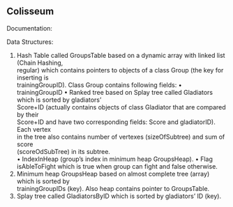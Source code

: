 ## Colisseum
Documentation:

Data	Structures:
1) Hash	Table	called	GroupsTable based	on a	dynamic	array with	linked	list (Chain Hashing,	
regular) which	contains	pointers	to	objects	of	a	class	Group	(the	key	for	inserting	is	
trainingGroupID).	Class	Group	contains	following	fields:
          • trainingGroupID
          • Ranked	tree	based	on	Splay	tree	called	Gladiators which is sorted by gladiators’	
Score+ID (actually	contains	objects	of	class	Gladiator	that	are	compared	by	their	
Score+ID and	have	two	corresponding	fields:	Score	and	gladiatorID).	Each	vertex	
in	the	tree	also	contains	number	of	vertexes (sizeOfSubtree) and	sum	of	score	
(scoreOdSubTree) in	its	subtree.	
          • IndexInHeap	(group’s	index	in	minimum	heap	GroupsHeap).
          • Flag	isAbleToFight	which	is	true	when	group	can	fight	and	false	otherwise.
2) Minimum	heap	GroupsHeap based	on	almost	complete	tree	(array) which	is	sorted	by	
trainingGroupIDs	(key).	Also	heap	contains	pointer	to	GroupsTable.
3) Splay	tree	called	GladiatorsByID	which is	sorted	by gladiators’ ID	(key).

